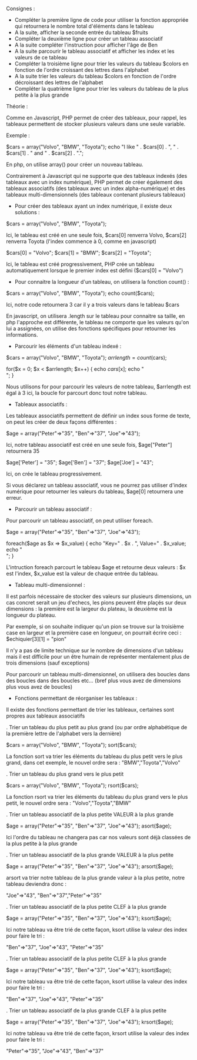 Consignes :

- Compléter la première ligne de code pour utiliser la fonction appropriée 
qui retournera le nombre total d'éléments dans le tableau
- A la suite, afficher la seconde entrée du tableau $fruits
- Compléter la deuxième ligne pour créer un tableau associatif
- A la suite compléter l'instruction pour afficher l'âge de Ben
- A la suite parcourir le tableau associatif et afficher les index et les valeurs 
de ce tableau
- Compléter la troisième ligne pour trier les valeurs du tableau $colors 
en fonction de l'ordre croissant des lettres dans l'alphabet
- A la suite trier les valeurs du tableau $colors en fonction de l'ordre décroissant 
des lettres de l'alphabet
- Compléter la quatrième ligne pour trier les valeurs du tableau 
de la plus petite à la plus grande




Théorie :

Comme en Javascript, PHP permet de créer des tableaux, pour rappel, 
les tableaux permettent de stocker plusieurs valeurs dans une seule variable.

Exemple :

$cars = array("Volvo", "BMW", "Toyota");
echo "I like " . $cars[0] . ", " . $cars[1] . " and " . $cars[2] . ".";

En php, on utilise array() pour créer un nouveau tableau.

Contrairement à Javascript qui ne supporte que des tableaux indexés 
(des tableaux avec un index numérique), PHP permet de créer également 
des tableaux associatifs (des tableaux avec un index alpha-numérique) 
et des tableaux multi-dimensionnels (des tableaux contenant plusieurs tableaux)


- Pour créer des tableaux ayant un index numérique, il existe deux solutions :

$cars = array("Volvo", "BMW", "Toyota");

Ici, le tableau est créé en une seule fois, 
$cars[0] renverra Volvo, $cars[2] renverra Toyota 
(l'index commence à 0, comme en javascript)

$cars[0] = "Volvo";
$cars[1] = "BMW";
$cars[2] = "Toyota";

Ici, le tableau est créé progressivement, 
PHP crée un tableau automatiquement lorsque le premier index est défini 
($cars[0] = "Volvo")


- Pour connaitre la longueur d'un tableau, on utilisera la fonction count() :

$cars = array("Volvo", "BMW", "Toyota");
echo count($cars);

Ici, notre code retournera 3 car il y a trois valeurs dans le tableau $cars

En javascript, on utilisera .length sur le tableau pour connaitre sa taille, 
en php l'approche est différente, le tableau ne comporte que les valeurs 
qu'on lui a assignées, on utilise des fonctions spécifiques pour retourner 
les informations.


- Parcourir les éléments d'un tableau indexé :

$cars = array("Volvo", "BMW", "Toyota");
$arrlength = count($cars);

for($x = 0; $x < $arrlength; $x++) {
    echo $cars[$x];
    echo "<br>";
}

Nous utilisons for pour parcourir les valeurs de notre tableau, 
$arrlength est égal à 3 ici, la boucle for parcourt donc tout notre tableau.



- Tableaux associatifs :

Les tableaux associatifs permettent de définir un index sous forme de texte, 
on peut les créer de deux façons différentes :

$age = array("Peter"=>"35", "Ben"=>"37", "Joe"=>"43");

Ici, notre tableau associatif est créé en une seule fois, $age["Peter"] retournera 35

$age['Peter'] = "35";
$age['Ben'] = "37";
$age['Joe'] = "43";

Ici, on crée le tableau progressivement.

Si vous déclarez un tableau associatif, vous ne pourrez pas utiliser d'index numérique 
pour retourner les valeurs du tableau, $age[0] retournera une erreur.


- Parcourir un tableau associatif :

Pour parcourir un tableau associatif, on peut utiliser foreach.

$age = array("Peter"=>"35", "Ben"=>"37", "Joe"=>"43");

foreach($age as $x => $x_value) {
    echo "Key=" . $x . ", Value=" . $x_value;
    echo "<br>";
}

L'intruction foreach parcourt le tableau $age et retourne deux valeurs : 
$x est l'index, $x_value est la valeur de chaque entrée du tableau.


- Tableau multi-dimensionnel :

Il est parfois nécessaire de stocker des valeurs sur plusieurs dimensions, 
un cas concret serait un jeu d'echecs, les pions peuvent être plaçés 
sur deux dimensions : la première est la largeur du plateau, 
la deuxième est la longueur du plateau.

Par exemple, si on souhaite indiquer qu'un pion se trouve sur la troisième case 
en largeur et la première case en longueur,
on pourrait écrire ceci : $echiquier[3][1] = "pion"

Il n'y a pas de limite technique sur le nombre de dimensions d'un tableau 
mais il est difficile pour un être humain de représenter mentalement 
plus de trois dimensions (sauf exceptions)

Pour parcourir un tableau multi-dimensionnel, on utilisera des boucles dans des boucles 
dans des boucles etc... (bref plus vous avez de dimensions plus vous avez de boucles)



- Fonctions permettant de réorganiser les tableaux :

Il existe des fonctions permettant de trier les tableaux, 
certaines sont propres aux tableaux associatifs


. Trier un tableau du plus petit au plus grand 
(ou par ordre alphabétique de la première lettre de l'alphabet vers la dernière)

$cars = array("Volvo", "BMW", "Toyota");
sort($cars);

La fonction sort va trier les éléments du tableau du plus petit vers le plus grand, 
dans cet exemple, le nouvel ordre sera : "BMW","Toyota","Volvo"

. Trier un tableau du plus grand vers le plus petit

$cars = array("Volvo", "BMW", "Toyota");
rsort($cars);

La fonction rsort va trier les éléments du tableau du plus grand vers le plus petit, 
le nouvel ordre sera : "Volvo","Toyota","BMW"


. Trier un tableau associatif de la plus petite VALEUR à la plus grande

$age = array("Peter"=>"35", "Ben"=>"37", "Joe"=>"43");
asort($age);

Ici l'ordre du tableau ne changera pas car nos valeurs sont déjà classées 
de la plus petite à la plus grande


. Trier un tableau associatif de la plus grande VALEUR à la plus petite

$age = array("Peter"=>"35", "Ben"=>"37", "Joe"=>"43");
arsort($age);

arsort va trier notre tableau de la plus grande valeur à la plus petite, 
notre tableau deviendra donc :

 "Joe"=>"43", "Ben"=>"37","Peter"=>"35"


. Trier un tableau associatif de la plus petite CLEF à la plus grande

$age = array("Peter"=>"35", "Ben"=>"37", "Joe"=>"43");
ksort($age);

Ici notre tableau va être trié de cette façon, 
ksort utilise la valeur des index pour faire le tri :

"Ben"=>"37", "Joe"=>"43", "Peter"=>"35"


. Trier un tableau associatif de la plus petite CLEF à la plus grande

$age = array("Peter"=>"35", "Ben"=>"37", "Joe"=>"43");
ksort($age);

Ici notre tableau va être trié de cette façon, ksort utilise la valeur des index pour faire le tri :

"Ben"=>"37", "Joe"=>"43", "Peter"=>"35"


. Trier un tableau associatif de la plus grande CLEF à la plus petite

$age = array("Peter"=>"35", "Ben"=>"37", "Joe"=>"43");
krsort($age);

Ici notre tableau va être trié de cette façon, 
krsort utilise la valeur des index pour faire le tri :

"Peter"=>"35", "Joe"=>"43", "Ben"=>"37"




